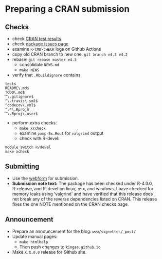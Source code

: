 # Preparing a CRAN submission

## Checks

- check [CRAN test results](https://cran.r-project.org/web/checks/check_results_pomp.html)
- check [package issues page](https://github.com/kingaa/pomp/issues)
- examine `R-CMD-CHECK` logs on Github Actions
- copy old CRAN branch to new one: `git branch v4.3 v4.2`
- rebase: `git rebase master v4.3`
  - consolidate `NEWS.md`
  - `make NEWS`
- verify that `.Rbuildignore` contains
```
tests
README\.md$
TODO\.md$
^\.gitignore$
^\.travis\.yml$
^codecov\.yml$
^.*\.Rproj$
^\.Rproj\.user$
```
- perform extra checks:
  - `make xxcheck`
  - examine `pomp-Ex.Rout` for `valgrind` output
  - check with R-devel:
```
module switch R/devel
make xcheck
```

## Submitting

- Use the [webform](https://xmpalantir.wu.ac.at/cransubmit/) for submission.
- **Submission note text:**
  The package has been checked under R-4.0.0, R-release, and R-devel on linux, osx, and windows.  I have checked for memory leaks using 'valgrind' and have verified that this release does not break any of the reverse dependencies listed on CRAN. This release fixes the one NOTE mentioned on the CRAN checks page.

## Announcement

- Prepare an announcement for the blog: `www/vignettes/_post/`
- Update manual pages:
  - `make htmlhelp`
  - Then push changes to `kingaa.github.io`
- Make `X.X.0.0` release for Github site.
